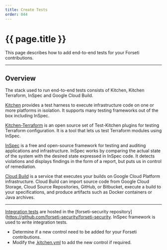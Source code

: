 ```yaml
---
title: Create Tests
order: 044
---
```


# {{ page.title }}

This page describes how to add end-to-end tests for your Forseti contributions.

---

## Overview

The stack used to run end-to-end tests consists of Kitchen, Kitchen Terraform, 
InSpec and Google Cloud Build.

[Kitchen](https://kitchen.ci/) provides a test harness to execute infrastructure 
code on one or more platforms in isolation. It supports many testing frameworks 
out of the box including InSpec.

[Kitchen-Terraform](https://github.com/newcontext-oss/kitchen-terraform) is an 
open source set of Test-Kitchen plugins for testing Terraform configuration. It 
is a tool that lets us test Terraform modules using InSpec. 

[InSpec](https://www.inspec.io/) is a free and open-source framework for testing 
and auditing applications and infrastructure. InSpec works by comparing the 
actual state of the system with the desired state expressed in InSpec code. It 
detects violations and displays findings in the form of a report, but puts us in 
control of remediation.

[Cloud Build](https://cloud.google.com/cloud-build/docs/) is a service that 
executes your builds on Google Cloud Platform infrastructure. Cloud Build can 
import source code from Google Cloud Storage, Cloud Source Repositories, GitHub, 
or Bitbucket, execute a build to your specifications, and produce artifacts such 
as Docker containers or Java archives. 

---

[Integration tests](https://github.com/forseti-security/forseti-security/tree/master/integration_tests/tests/forseti)  are hosted in the [forseti-security repository](https://github.com/forseti-security/forseti-security. InSpec framework is used to write integration tests.

- Determine if a new control need to be added for your Forseti contributions. 
- Modify the [.kitchen.yml](https://github.com/forseti-security/forseti-security/blob/master/.kitchen.yml) 
to add the new control if required. 